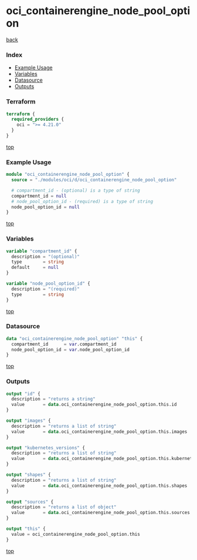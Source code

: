 # oci_containerengine_node_pool_option

[back](../oci.md)

### Index

- [Example Usage](#example-usage)
- [Variables](#variables)
- [Datasource](#datasource)
- [Outputs](#outputs)

### Terraform

```terraform
terraform {
  required_providers {
    oci = ">= 4.21.0"
  }
}
```

[top](#index)

### Example Usage

```terraform
module "oci_containerengine_node_pool_option" {
  source = "./modules/oci/d/oci_containerengine_node_pool_option"

  # compartment_id - (optional) is a type of string
  compartment_id = null
  # node_pool_option_id - (required) is a type of string
  node_pool_option_id = null
}
```

[top](#index)

### Variables

```terraform
variable "compartment_id" {
  description = "(optional)"
  type        = string
  default     = null
}

variable "node_pool_option_id" {
  description = "(required)"
  type        = string
}
```

[top](#index)

### Datasource

```terraform
data "oci_containerengine_node_pool_option" "this" {
  compartment_id      = var.compartment_id
  node_pool_option_id = var.node_pool_option_id
}
```

[top](#index)

### Outputs

```terraform
output "id" {
  description = "returns a string"
  value       = data.oci_containerengine_node_pool_option.this.id
}

output "images" {
  description = "returns a list of string"
  value       = data.oci_containerengine_node_pool_option.this.images
}

output "kubernetes_versions" {
  description = "returns a list of string"
  value       = data.oci_containerengine_node_pool_option.this.kubernetes_versions
}

output "shapes" {
  description = "returns a list of string"
  value       = data.oci_containerengine_node_pool_option.this.shapes
}

output "sources" {
  description = "returns a list of object"
  value       = data.oci_containerengine_node_pool_option.this.sources
}

output "this" {
  value = oci_containerengine_node_pool_option.this
}
```

[top](#index)